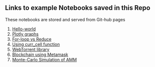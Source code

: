 ﻿## Links to example Notebooks saved in this Repo
 
 These notebooks are stored and served from Git-hub pages

1. [Hello-world](https://gopi-suvanam.github.io/jsnb/#https://gopi-suvanam.github.io/jsnb/examples/Hello%20world.jsnb)
2. [Plotly graphs](https://gopi-suvanam.github.io/jsnb/#https://gopi-suvanam.github.io/jsnb/examples/Plotly%20Example.jsnb)
3. [For-loop vs Reduce](https://gopi-suvanam.github.io/jsnb/#https://gopi-suvanam.github.io/jsnb/examples/Timing%20experiment.jsnb)
4. [Using curr_cell function](https://gopi-suvanam.github.io/jsnb/#https://gopi-suvanam.github.io/jsnb/examples/curr_cell_example.jsnb)
5. [WebTorrent library](https://gopi-suvanam.github.io/jsnb/#https://gopi-suvanam.github.io/jsnb/examples/WebTorrent%20Example.jsnb)
6. [Blockchain using Metamask](https://gopi-suvanam.github.io/jsnb/#https://gopi-suvanam.github.io/jsnb/examples/Ethereum-Metamask.jsnb)
7. [Monte-Carlo Simulation of AMM](https://gopi-suvanam.github.io/jsnb/#https://gopi-suvanam.github.io/jsnb/examples/AMM%20Simulation.jsnb)
